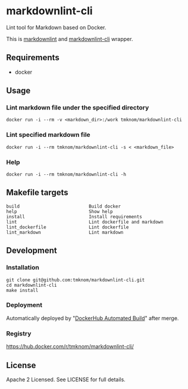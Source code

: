 # markdownlint-cli

Lint tool for Markdown based on Docker.

This is [markdownlint](https://github.com/DavidAnson/markdownlint)
and [markdownlint-cli](https://github.com/igorshubovych/markdownlint-cli) wrapper.

## Requirements

- docker

## Usage

### Lint markdown file under the specified directory

```shell
docker run -i --rm -v <markdown_dir>:/work tmknom/markdownlint-cli
```

### Lint specified markdown file

```shell
docker run -i --rm tmknom/markdownlint-cli -s < <markdown_file>
```

### Help

```shell
docker run -i --rm tmknom/markdownlint-cli -h
```

## Makefile targets

```text
build                          Build docker
help                           Show help
install                        Install requirements
lint                           Lint dockerfile and markdown
lint_dockerfile                Lint dockerfile
lint_markdown                  Lint markdown
```

## Development

### Installation

```shell
git clone git@github.com:tmknom/markdownlint-cli.git
cd markdownlint-cli
make install
```

### Deployment

Automatically deployed by "[DockerHub Automated Build](https://docs.docker.com/docker-hub/builds/)" after merge.

### Registry

https://hub.docker.com/r/tmknom/markdownlint-cli/

## License

Apache 2 Licensed. See LICENSE for full details.
